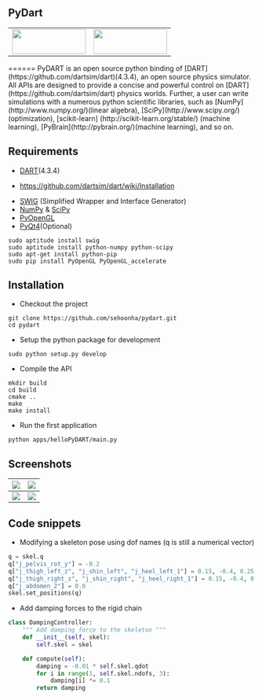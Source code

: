 ## PyDart

<table>
<tr>
<td>  
  <img src="https://github.com/dartsim/dart/raw/master/doxygen/DART%20logo.png" width="150" height="50" />
</td>
<td>
  <img src="https://www.python.org/static/community_logos/python-logo.png" width="150" height="50" />
</td>
</tr>
</table>
======
PyDART is an open source python binding of [DART](https://github.com/dartsim/dart)(4.3.4), an open source physics simulator.
All APIs are designed to provide a concise and powerful control on [DART](https://github.com/dartsim/dart) physics worlds.
Further, a user can write simulations with a numerous python scientific libraries, 
such as [NumPy](http://www.numpy.org/)(linear algebra),
[SciPy](http://www.scipy.org/)(optimization), 
[scikit-learn] (http://scikit-learn.org/stable/) (machine learning),
[PyBrain](http://pybrain.org/)(machine learning),
and so on.

## Requirements
- [DART](https://github.com/dartsim/dart)(4.3.4)
 + https://github.com/dartsim/dart/wiki/Installation
- [SWIG](http://www.swig.org/) (Simplified Wrapper and Interface Generator)
- [NumPy](http://www.numpy.org/) & [SciPy](http://www.scipy.org/)
- [PyOpenGL](http://pyopengl.sourceforge.net/) 
- [PyQt4](http://www.riverbankcomputing.com/software/pyqt/download)(Optional)
```
sudo aptitude install swig
sudo aptitude install python-numpy python-scipy 
sudo apt-get install python-pip
sudo pip install PyOpenGL PyOpenGL_accelerate
```

## Installation
- Checkout the project
```
git clone https://github.com/sehoonha/pydart.git
cd pydart
```
- Setup the python package for development
```
sudo python setup.py develop
```
- Compile the API
```
mkdir build
cd build
cmake ..
make
make install
```
- Run the first application
```
python apps/helloPyDART/main.py
```

## Screenshots
|![](https://github.com/sehoonha/pydart/blob/master/data/images/frame_bipedjump.png)|![](https://github.com/sehoonha/pydart/blob/master/data/images/frame_bipedstand.png)|
|---|---|
|![](https://github.com/sehoonha/pydart/blob/master/data/images/frame_rigidchain.png)|![](https://github.com/sehoonha/pydart/blob/master/data/images/frame_softbodies.png)|

## Code snippets
- Modifying a skeleton pose using dof names (q is still a numerical vector)
```python
q = skel.q
q["j_pelvis_rot_y"] = -0.2
q["j_thigh_left_z", "j_shin_left", "j_heel_left_1"] = 0.15, -0.4, 0.25
q["j_thigh_right_z", "j_shin_right", "j_heel_right_1"] = 0.15, -0.4, 0.25
q["j_abdomen_2"] = 0.0
skel.set_positions(q)
```
- Add damping forces to the rigid chain
```python
class DampingController:
    """ Add damping force to the skeleton """
    def __init__(self, skel):
        self.skel = skel

    def compute(self):
        damping = -0.01 * self.skel.qdot
        for i in range(1, self.skel.ndofs, 3):
            damping[i] *= 0.1
        return damping
```